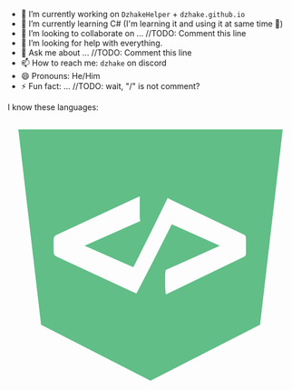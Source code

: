 - 🔭 I’m currently working on `DzhakeHelper` + `dzhake.github.io`
- 🌱 I’m currently learning C# (I'm learning it and using it at same time 🥴)
- 👯 I’m looking to collaborate on ... //TODO: Comment this line
- 🤔 I’m looking for help with everything.
- 💬 Ask me about ... //TODO: Comment this line
- 📫 How to reach me: `dzhake` on discord
- 😄 Pronouns: He/Him
- ⚡ Fun fact: ... //TODO: wait, "/" is not comment?

I know these languages:
<code><svg id="Devicon" class='devicon-devicon-plain' xmlns="http://www.w3.org/2000/svg" viewBox="0 0 128 128"><path id="plain" fill="#60be86" d="M64,7.83H4.77L14.95,95.13l49,25,.06,0,49.07-25L123.23,7.83Zm42.77,54.86c0,.88,0,1.67-.77,2L73.25,80.44l-2.42,1.13-.27-3.15V72.23l.24-1.57,1.09-.47L95.07,59.81l-21.54-9.6L64.35,68.34,58.9,78.87l-1.22,2.27-2.05-.9L22,64.71a2.42,2.42,0,0,1-1.45-2V56.91a2.39,2.39,0,0,1,1.42-2l34-15.73,3.21-1.44v9.66l.24,1.34-1.56.7L34.45,59.79,56.3,69.42l8.05-16,6.21-12.65,1.13-2.28,1.81.91L106,54.89c.73.35.76,1.14.76,2Z"/></svg></code>
